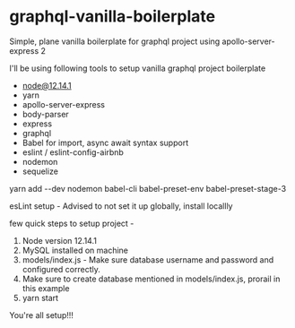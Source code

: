 # graphql-vanilla-boilerplate
Simple, plane vanilla boilerplate for graphql project using apollo-server-express 2

I'll be using following tools to setup vanilla graphql project boilerplate

  - node@12.14.1
  - yarn
  - apollo-server-express
  - body-parser
  - express
  - graphql
  - Babel for import, async await syntax support
  - eslint / eslint-config-airbnb
  - nodemon
  - sequelize

yarn add --dev nodemon babel-cli babel-preset-env babel-preset-stage-3

esLint setup - Advised to not set it up globally, install locallly

few quick steps to setup project -
  1. Node version 12.14.1
  2. MySQL installed on machine
  3. models/index.js - Make sure database username and password and configured correctly.
  4. Make sure to create database mentioned in models/index.js, prorail in this example
  5. yarn start

You're all setup!!!
